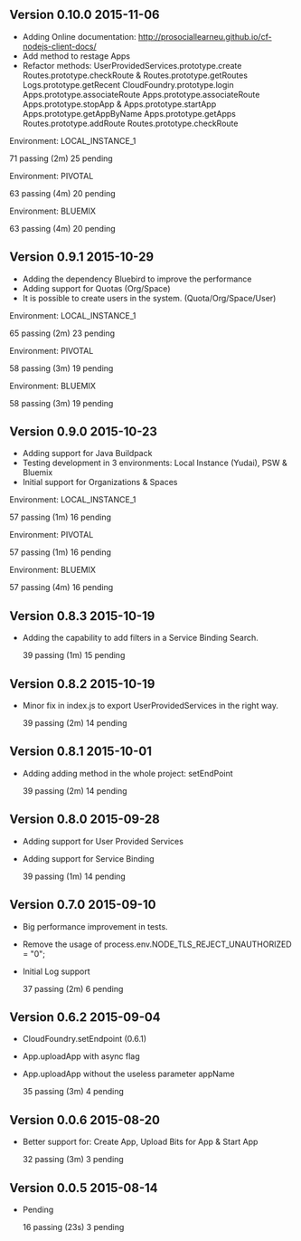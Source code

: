 ## Version 0.10.0 2015-11-06

- Adding Online documentation: http://prosociallearneu.github.io/cf-nodejs-client-docs/
- Add method to restage Apps
- Refactor methods:
UserProvidedServices.prototype.create
Routes.prototype.checkRoute & Routes.prototype.getRoutes
Logs.prototype.getRecent
CloudFoundry.prototype.login
Apps.prototype.associateRoute
Apps.prototype.associateRoute
Apps.prototype.stopApp & Apps.prototype.startApp
Apps.prototype.getAppByName
Apps.prototype.getApps
Routes.prototype.addRoute
Routes.prototype.checkRoute

Environment: LOCAL_INSTANCE_1

  71 passing (2m)
  25 pending

Environment: PIVOTAL

  63 passing (4m)
  20 pending

Environment: BLUEMIX

  63 passing (4m)
  20 pending


## Version 0.9.1 2015-10-29

- Adding the dependency Bluebird to improve the performance
- Adding support for Quotas (Org/Space)
- It is possible to create users in the system. (Quota/Org/Space/User)

Environment: LOCAL_INSTANCE_1

  65 passing (2m)
  23 pending

Environment: PIVOTAL

  58 passing (3m)
  19 pending

Environment: BLUEMIX

  58 passing (3m)
  19 pending

## Version 0.9.0 2015-10-23

- Adding support for Java Buildpack
- Testing development in 3 environments: Local Instance (Yudai), PSW & Bluemix
- Initial support for Organizations & Spaces

Environment: LOCAL_INSTANCE_1

  57 passing (1m)
  16 pending

Environment: PIVOTAL

  57 passing (1m)
  16 pending

Environment: BLUEMIX

  57 passing (4m)
  16 pending  

## Version 0.8.3 2015-10-19

- Adding the capability to add filters in a Service Binding Search.

  39 passing (1m)
  15 pending

## Version 0.8.2 2015-10-19

- Minor fix in index.js to export UserProvidedServices in the right way.

  39 passing (2m)
  14 pending

## Version 0.8.1 2015-10-01

- Adding adding method in the whole project: setEndPoint

  39 passing (2m)
  14 pending

## Version 0.8.0 2015-09-28

- Adding support for User Provided Services
- Adding support for Service Binding

  39 passing (1m)
  14 pending

## Version 0.7.0 2015-09-10

- Big performance improvement in tests.
- Remove the usage of process.env.NODE_TLS_REJECT_UNAUTHORIZED = "0";
- Initial Log support

  37 passing (2m)
  6 pending

## Version 0.6.2 2015-09-04

- CloudFoundry.setEndpoint (0.6.1)
- App.uploadApp with async flag
- App.uploadApp without the useless parameter appName

  35 passing (3m)
  4 pending

## Version 0.0.6 2015-08-20

- Better support for: Create App, Upload Bits for App & Start App

  32 passing (3m)
  3 pending

## Version 0.0.5 2015-08-14

- Pending

  16 passing (23s)
  3 pending

